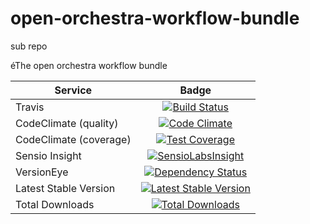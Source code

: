 open-orchestra-workflow-bundle
==============================
sub repo

éThe open orchestra workflow bundle

| Service       | Badge         |
| ------------- |:-------------:|
| Travis        | [![Build Status](https://travis-ci.org/open-orchestra/open-orchestra-workflow-function-bundle.svg?branch=master)](https://travis-ci.org/open-orchestra/open-orchestra-workflow-function-bundle)|
| CodeClimate (quality) | [![Code Climate](https://codeclimate.com/github/open-orchestra/open-orchestra-workflow-function-bundle/badges/gpa.svg)](https://codeclimate.com/github/open-orchestra/open-orchestra-workflow-function-bundle) |
| CodeClimate (coverage) | [![Test Coverage](https://codeclimate.com/github/open-orchestra/open-orchestra-workflow-function-bundle/badges/coverage.svg)](https://codeclimate.com/github/open-orchestra/open-orchestra-workflow-function-bundle/coverage) |
| Sensio Insight | [![SensioLabsInsight](https://insight.sensiolabs.com/projects/d302a53d-b172-4e3c-9c7b-74337d2ccce1/big.png)](https://insight.sensiolabs.com/projects/d302a53d-b172-4e3c-9c7b-74337d2ccce1) |
| VersionEye | [![Dependency Status](https://www.versioneye.com/user/projects/556883516365320026161300/badge.svg?style=flat)](https://www.versioneye.com/user/projects/556883516365320026161300) |
| Latest Stable Version | [![Latest Stable Version](https://poser.pugx.org/open-orchestra/open-orchestra-workflow-function-bundle/v/stable)](https://packagist.org/packages/open-orchestra/open-orchestra-workflow-function-bundle) |
| Total Downloads | [![Total Downloads](https://poser.pugx.org/open-orchestra/open-orchestra-workflow-function-bundle/downloads)](https://packagist.org/packages/open-orchestra/open-orchestra-workflow-function-bundle) |
